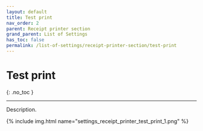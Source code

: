 ```yaml
---
layout: default
title: Test print
nav_order: 2
parent: Receipt printer section
grand_parent: List of Settings
has_toc: false
permalink: /list-of-settings/receipt-printer-section/test-print
---
```


# Test print
{: .no_toc }

---

Description.

{% include img.html name="settings_receipt_printer_test_print_1.png" %}